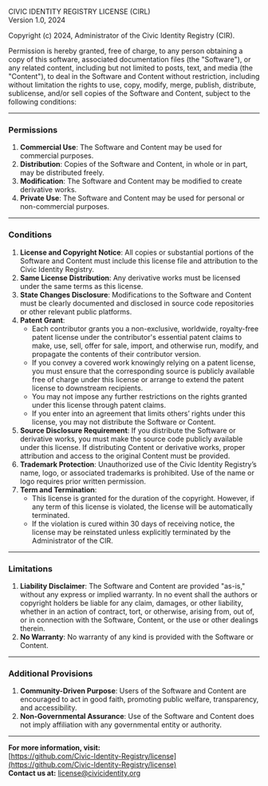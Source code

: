 CIVIC IDENTITY REGISTRY LICENSE (CIRL)  
Version 1.0, 2024

Copyright (c) 2024, Administrator of the Civic Identity Registry (CIR).

Permission is hereby granted, free of charge, to any person obtaining a copy of this software, associated documentation files (the "Software"), or any related content, including but not limited to posts, text, and media (the "Content"), to deal in the Software and Content without restriction, including without limitation the rights to use, copy, modify, merge, publish, distribute, sublicense, and/or sell copies of the Software and Content, subject to the following conditions:

---

### Permissions

1. **Commercial Use**: The Software and Content may be used for commercial purposes.
2. **Distribution**: Copies of the Software and Content, in whole or in part, may be distributed freely.
3. **Modification**: The Software and Content may be modified to create derivative works.
4. **Private Use**: The Software and Content may be used for personal or non-commercial purposes.

---

### Conditions

1. **License and Copyright Notice**: All copies or substantial portions of the Software and Content must include this license file and attribution to the Civic Identity Registry.
2. **Same License Distribution**: Any derivative works must be licensed under the same terms as this license.
3. **State Changes Disclosure**: Modifications to the Software and Content must be clearly documented and disclosed in source code repositories or other relevant public platforms.
4. **Patent Grant**:
   - Each contributor grants you a non-exclusive, worldwide, royalty-free patent license under the contributor's essential patent claims to make, use, sell, offer for sale, import, and otherwise run, modify, and propagate the contents of their contributor version.
   - If you convey a covered work knowingly relying on a patent license, you must ensure that the corresponding source is publicly available free of charge under this license or arrange to extend the patent license to downstream recipients.
   - You may not impose any further restrictions on the rights granted under this license through patent claims.
   - If you enter into an agreement that limits others’ rights under this license, you may not distribute the Software or Content.
5. **Source Disclosure Requirement**: If you distribute the Software or derivative works, you must make the source code publicly available under this license. If distributing Content or derivative works, proper attribution and access to the original Content must be provided.
6. **Trademark Protection**: Unauthorized use of the Civic Identity Registry’s name, logo, or associated trademarks is prohibited. Use of the name or logo requires prior written permission.
7. **Term and Termination**:
   - This license is granted for the duration of the copyright. However, if any term of this license is violated, the license will be automatically terminated.
   - If the violation is cured within 30 days of receiving notice, the license may be reinstated unless explicitly terminated by the Administrator of the CIR.

---

### Limitations

1. **Liability Disclaimer**: The Software and Content are provided "as-is," without any express or implied warranty. In no event shall the authors or copyright holders be liable for any claim, damages, or other liability, whether in an action of contract, tort, or otherwise, arising from, out of, or in connection with the Software, Content, or the use or other dealings therein.
2. **No Warranty**: No warranty of any kind is provided with the Software or Content.

---

### Additional Provisions

1. **Community-Driven Purpose**: Users of the Software and Content are encouraged to act in good faith, promoting public welfare, transparency, and accessibility.
2. **Non-Governmental Assurance**: Use of the Software and Content does not imply affiliation with any governmental entity or authority.

---

**For more information, visit:**  
[https://github.com/Civic-Identity-Registry/license](https://github.com/Civic-Identity-Registry/license)  
**Contact us at:** [license@civicidentity.org](mailto:license@civicidentity.org)
